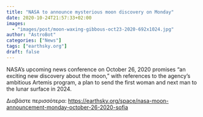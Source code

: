 ```yaml
---
title: "NASA to announce mysterious moon discovery on Monday"
date: 2020-10-24T21:57:33+02:00
images:
  - "images/post/moon-waxing-gibbous-oct23-2020-692x1024.jpg"
author: "AstroBot"
categories: ["News"]
tags: ["earthsky.org"]
draft: false
---
```


NASA’s upcoming news conference on October 26, 2020 promises “an exciting new discovery about the moon,” with references to the agency’s ambitious Artemis program, a plan to send the first woman and next man to the lunar surface in 2024.

Διαβάστε περισσότερα: https://earthsky.org/space/nasa-moon-announcement-monday-october-26-2020-sofia
